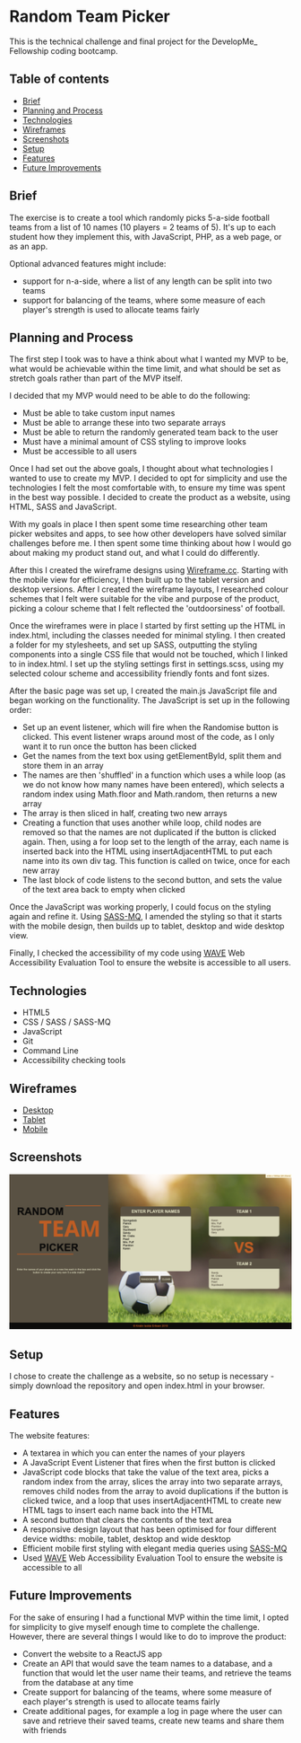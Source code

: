 # Random Team Picker
This is the technical challenge and final project for the DevelopMe_ Fellowship coding bootcamp. 

## Table of contents
* [Brief](#brief)
* [Planning and Process](#planning)
* [Technologies](#technologies)
* [Wireframes](#wireframes)
* [Screenshots](#screenshots)
* [Setup](#setup)
* [Features](#features)
* [Future Improvements](#future-improvements)

## Brief
The exercise is to create a tool which randomly picks 5-a-side football teams from a list of 10 names (10 players = 2 teams of 5).
It's up to each student how they implement this, with JavaScript, PHP, as a web page, or as an app.

Optional advanced features might include:
* support for n-a-side, where a list of any length can be split into two teams
* support for balancing of the teams, where some measure of each player's strength is used to allocate teams fairly

## Planning and Process
The first step I took was to have a think about what I wanted my MVP to be, what would be achievable within the time limit, and what should be set as stretch goals rather than part of the MVP itself.

I decided that my MVP would need to be able to do the following:
* Must be able to take custom input names
* Must be able to arrange these into two separate arrays
* Must be able to return the randomly generated team back to the user
* Must have a minimal amount of CSS styling to improve looks
* Must be accessible to all users

Once I had set out the above goals, I thought about what technologies I wanted to use to create my MVP. I decided to opt for simplicity and use the technologies I felt the most comfortable with, to ensure my time was spent in the best way possible. I decided to create the product as a website, using HTML, SASS and JavaScript.

With my goals in place I then spent some time researching other team picker websites and apps, to see how other developers have solved similar challenges before me. I then spent some time thinking about how I would go about making my product stand out, and what I could do differently.

After this I created the wireframe designs using [Wireframe.cc](wireframe.cc/). Starting with the mobile view for efficiency, I then built up to the tablet version and desktop versions. After I created the wireframe layouts, I researched colour schemes that I felt were suitable for the vibe and purpose of the product, picking a colour scheme that I felt reflected the 'outdoorsiness' of football.

Once the wireframes were in place I started by first setting up the HTML in index.html, including the classes needed for minimal styling. I then created a folder for my stylesheets, and set up SASS, outputting the styling components into a single CSS file that would not be touched, which I linked to in index.html. I set up the styling settings first in settings.scss, using my selected colour scheme and accessibility friendly fonts and font sizes.

After the basic page was set up, I created the main.js JavaScript file and began working on the functionality. The JavaScript is set up in the following order:
* Set up an event listener, which will fire when the Randomise button is clicked. This event listener wraps around most of the code, as I only want it to run once the button has been clicked
* Get the names from the text box using getElementById, split them and store them in an array
* The names are then 'shuffled' in a function which uses a while loop (as we do not know how many names have been entered), which selects a random index using Math.floor and Math.random, then returns a new array
* The array is then sliced in half, creating two new arrays
* Creating a function that uses another while loop, child nodes are removed so that the names are not duplicated if the button is clicked again. Then, using a for loop set to the length of the array, each name is inserted back into the HTML using insertAdjacentHTML to put each name into its own div tag. This function is called on twice, once for each new array
* The last block of code listens to the second button, and sets the value of the text area back to empty when clicked

Once the JavaScript was working properly, I could focus on the styling again and refine it. Using [SASS-MQ](https://github.com/sass-mq/sass-mq), I amended the styling so that it starts with the mobile design, then builds up to tablet, desktop and wide desktop view. 

Finally, I checked the accessibility of my code using [WAVE](https://wave.webaim.org/) Web Accessibility Evaluation Tool to ensure the website is accessible to all users.

## Technologies
* HTML5
* CSS / SASS / SASS-MQ
* JavaScript
* Git
* Command Line
* Accessibility checking tools

## Wireframes
* [Desktop](https://wireframe.cc/Jxg0bS)
* [Tablet](https://wireframe.cc/EhHF0W)
* [Mobile](https://wireframe.cc/Tlc12X)

## Screenshots
![Example screenshot](./images/screenshot.png)

## Setup
I chose to create the challenge as a website, so no setup is necessary - simply download the repository and open index.html in your browser.

## Features
The website features:
* A textarea in which you can enter the names of your players
* A JavaScript Event Listener that fires when the first button is clicked
* JavaScript code blocks that take the value of the text area, picks a random index from the array, slices the array into two separate arrays, removes child nodes from the array to avoid duplications if the button is clicked twice, and a loop that uses insertAdjacentHTML to create new HTML tags to insert each name back into the HTML
* A second button that clears the contents of the text area
* A responsive design layout that has been optimised for four different device widths: mobile, tablet, desktop and wide desktop
* Efficient mobile first styling with elegant media queries using [SASS-MQ](https://github.com/sass-mq/sass-mq)
* Used [WAVE](https://wave.webaim.org/) Web Accessibility Evaluation Tool to ensure the website is accessible to all

## Future Improvements
For the sake of ensuring I had a functional MVP within the time limit, I opted for simplicity to give myself enough time to complete the challenge. However, there are several things I would like to do to improve the product:
* Convert the website to a ReactJS app
* Create an API that would save the team names to a database, and a function that would let the user name their teams, and retrieve the teams from the database at any time
* Create support for balancing of the teams, where some measure of each player's strength is used to allocate teams fairly
* Create additional pages, for example a log in page where the user can save and retrieve their saved teams, create new teams and share them with friends